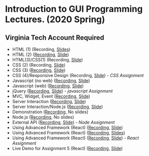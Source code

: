 

# Introduction to GUI Programming Lectures.  (2020 Spring)
## Virginia Tech Account Required
- HTML (1) (Recording, [Slides](https://docs.google.com/presentation/d/1ySML90LljOroEZpk63-KmeF3AA2la1k-G9iY_-2Doho/edit?usp=sharing))
- HTML (2)  ([Recording](https://youtu.be/6Y4MJdV4XW4), [Slide](https://docs.google.com/presentation/d/1T-E5hzOApo4mRE4Gw09aLp1_igYLZjYkjcB8D-sWLTg/edit#slide=id.g7d92789e8d_0_195))
- HTML(3)/CSS(1)  (Recording, [Slide](https://docs.google.com/presentation/d/1NCh4u8XOu6GfEgXn8QSGp-LSRVMOwXkstOKx8HBusfQ/edit?usp=sharing))
- CSS (2) (Recording, [Slide](https://docs.google.com/presentation/d/1Y4Dr6HF4R744-xc3K1PKV6z16dy3c4NK-sZmrcODm4g/edit#slide=id.g6f1b7b6d07_0_10))
- CSS (3) ([Recording](https://youtu.be/jrbjIMdpFQk), [Slide](https://docs.google.com/presentation/d/1YJ9JwdjJnKEcQPhO4nehtBmSkQNdLXrSr0shTmB49Xo/edit#slide=id.g6f361c4e53_0_178))
- CSS (4)/Responsive Design (Recording, [Slide](https://docs.google.com/presentation/d/1eXw9tRhEQ5N1kzFWZNM7dWFbLWDRhqoUfFNeue21EvY/edit?usp=sharing))
*- CSS Assignment*
- Javascript (no web) ([Recording](https://youtu.be/xIfDvFihn94), [Slide](https://docs.google.com/presentation/d/1O0d3zG2TCns4PX29VUx8MeBl635q2Ce0Z7mBXabM-7g/edit#slide=id.g7e3fc982d0_0_149))
- Javascript (web) ([Recording](https://youtu.be/THm_3bnRews), [Slide](https://docs.google.com/presentation/d/1VTPvTRUQUAp9KhlTUguMUGif9yDAL3oGK4IKUZCpjPg/edit#slide=id.g70f3e2367c_1_191))
- jQuery ([Recording](https://youtu.be/ufwS5TqVqTk), [Slide](https://docs.google.com/presentation/d/1fCg5EeGfYk4gOnMRf1jK0sTjrV_NIR8NhDLs9jGEdXM/edit#slide=id.g7122c238d1_0_86))
*- javascript Assignment*
- MVC, Widget, Event ([Recording](https://youtu.be/ds06Xx42BRA), [Slide](https://docs.google.com/presentation/d/1TqJdla6lRfVbLJI2kWnMKYf_ivhahoOBSkGPOcnZmN0/edit#slide=id.p))
- Server Interaction ([Recording](https://youtu.be/-KpTm5_Q08k), [Slide](https://docs.google.com/presentation/d/1wh-piA2JrVs8DoLMXdYLhIfHsQQoRLSVn22cujYB7I0/edit#slide=id.p))
- Server Interaction/Node.js ([Recording](https://youtu.be/mjPpX2I4Bpc), [Slide](https://docs.google.com/presentation/d/1wh-piA2JrVs8DoLMXdYLhIfHsQQoRLSVn22cujYB7I0/edit#slide=id.p))
- Demonstration ([Recording](https://youtu.be/_v0-mcEaYNc), No slides)
- Node.js ([Recording](https://youtu.be/zTcrHNrP7HI), No slides)
- External API ([Recording](https://youtu.be/gisulH8FKEE), [Slide](https://docs.google.com/presentation/d/1yTssmpefbNiMUMsGZnsqoL8_TQTNysj3-vP3funJv0I/edit?usp=sharing))
*- Node Assignment*
- Using Advanced Framework (React) ([Recording](https://youtu.be/0bBTZmIxQFA), [Slide](https://docs.google.com/presentation/d/1XtrogELRyidx7-uIYMstZRVNVrJsF3zDLYagrz79bHc/edit?usp=sharing))
- Using Advanced Framework (React) ([Recording](https://youtu.be/VtxowaK-1Ck), [Slides](https://docs.google.com/presentation/d/1XtrogELRyidx7-uIYMstZRVNVrJsF3zDLYagrz79bHc/edit?usp=sharing))
- Using Advanced Framework (React) ([Recording](https://youtu.be/4RSqlEj2QvM), [Slide](https://docs.google.com/presentation/d/1ZV2z7QNqtRgAtmneXNP-8XdlkluTTfYkzPI8h3Y4vpU/edit#slide=id.p))
*- React Assignment* 
- Live Demo for Assignment 5  (React) ([Recording](https://youtu.be/4RSqlEj2QvM), [Slide](https://docs.google.com/presentation/d/1k_iln_3gfqesUCwkuWhN8UXz4Gmagmy0La5j_dQ8y0c/edit#slide=id.p))

